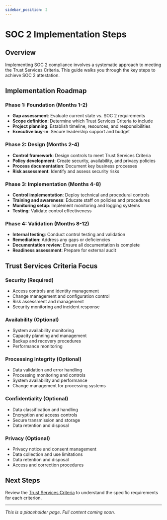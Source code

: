 ```yaml
---
sidebar_position: 2
---
```


# SOC 2 Implementation Steps

## Overview

Implementing SOC 2 compliance involves a systematic approach to meeting the Trust Services Criteria. This guide walks you through the key steps to achieve SOC 2 attestation.

## Implementation Roadmap

### Phase 1: Foundation (Months 1-2)
- **Gap assessment**: Evaluate current state vs. SOC 2 requirements
- **Scope definition**: Determine which Trust Services Criteria to include
- **Project planning**: Establish timeline, resources, and responsibilities
- **Executive buy-in**: Secure leadership support and budget

### Phase 2: Design (Months 2-4)
- **Control framework**: Design controls to meet Trust Services Criteria
- **Policy development**: Create security, availability, and privacy policies
- **Process documentation**: Document key business processes
- **Risk assessment**: Identify and assess security risks

### Phase 3: Implementation (Months 4-8)
- **Control implementation**: Deploy technical and procedural controls
- **Training and awareness**: Educate staff on policies and procedures
- **Monitoring setup**: Implement monitoring and logging systems
- **Testing**: Validate control effectiveness

### Phase 4: Validation (Months 8-12)
- **Internal testing**: Conduct control testing and validation
- **Remediation**: Address any gaps or deficiencies
- **Documentation review**: Ensure all documentation is complete
- **Readiness assessment**: Prepare for external audit

## Trust Services Criteria Focus

### Security (Required)
- Access controls and identity management
- Change management and configuration control
- Risk assessment and management
- Security monitoring and incident response

### Availability (Optional)
- System availability monitoring
- Capacity planning and management
- Backup and recovery procedures
- Performance monitoring

### Processing Integrity (Optional)
- Data validation and error handling
- Processing monitoring and controls
- System availability and performance
- Change management for processing systems

### Confidentiality (Optional)
- Data classification and handling
- Encryption and access controls
- Secure transmission and storage
- Data retention and disposal

### Privacy (Optional)
- Privacy notice and consent management
- Data collection and use limitations
- Data retention and disposal
- Access and correction procedures

## Next Steps

Review the [Trust Services Criteria](./trust-services-criteria.md) to understand the specific requirements for each criterion.

---

*This is a placeholder page. Full content coming soon.* 